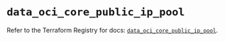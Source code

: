 # `data_oci_core_public_ip_pool`

Refer to the Terraform Registry for docs: [`data_oci_core_public_ip_pool`](https://registry.terraform.io/providers/hashicorp/oci/7.19.0/docs/data-sources/core_public_ip_pool).
